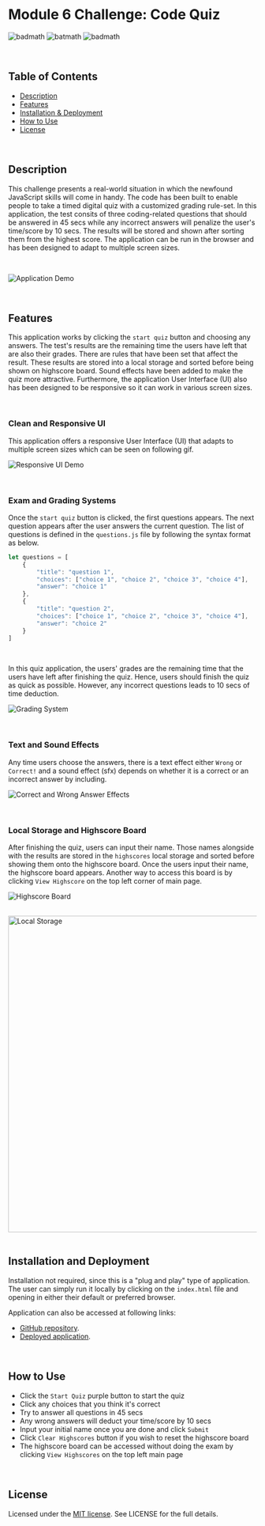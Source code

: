 # Module 6 Challenge: Code Quiz

![badmath](https://img.shields.io/github/issues/YueHuaHua/module-06-challenge) ![batmath](https://img.shields.io/github/issues-pr-closed/yueHuaHua/Module-06-challenge) ![badmath](https://img.shields.io/github/license/YueHuaHua/module-06-challenge)

</br>

## Table of Contents
* [Description](#description)
* [Features](#features)
* [Installation & Deployment](#installation-and-deployment)
* [How to Use](#how-to-use)
* [License](#license)

</br>


## Description

This challenge presents a real-world situation in which the newfound JavaScript skills will come in handy. The code has been built to enable people to take a timed digital quiz with a customized grading rule-set. In this application, the test consits of three coding-related questions that should be answered in 45 secs while any incorrect answers will penalize the user's time/score by 10 secs. The results will be stored and shown after sorting them from the highest score. The application can be run in the browser and has been designed to adapt to multiple screen sizes.

</br>

![Application Demo](./assets/img/readme-01-application-demo.gif)


</br>

## Features

This application works by clicking the `start quiz` button and choosing any answers. The test's results are the remaining time the users have left that are also their grades. There are rules that have been set that affect the result. These results are stored into a local storage and sorted before being shown on highscore board. Sound effects have been added to make the quiz more attractive. Furthermore, the application User Interface (UI) also has been designed to be responsive so it can work in various screen sizes.

</br>

### Clean and Responsive UI
This application offers a responsive User Interface (UI) that adapts to multiple screen sizes which can be seen on following gif.

![Responsive UI Demo](./assets/img/readme-02-responsive-ui.gif)

</br>

### Exam and Grading Systems

Once the `start quiz` button is clicked, the first questions appears. The next question appears after the user answers the current question. The list of questions is defined in the `questions.js` file by following the syntax format as below.

  ```javascript
  let questions = [
      {
          "title": "question 1",
          "choices": ["choice 1", "choice 2", "choice 3", "choice 4"],
          "answer": "choice 1"
      },
      {
          "title": "question 2",
          "choices": ["choice 1", "choice 2", "choice 3", "choice 4"],
          "answer": "choice 2"
      }
  ]
  ```

</br>

In this quiz application, the users' grades are the remaining time that the users have left after finishing the quiz. Hence, users should finish the quiz as quick as possible. However, any incorrect questions leads to 10 secs of time deduction.

![Grading System](./assets/img/readme-03-grading-system.gif)

</br>

### Text and Sound Effects
Any time users choose the answers, there is a text effect either `Wrong` or `Correct!` and a sound effect (sfx) depends on whether it is a correct or an incorrect answer by including.

![Correct and Wrong Answer Effects](./assets/img/readme-04-answer-effects.gif)

</br>

### Local Storage and Highscore Board

After finishing the quiz, users can input their name. Those names alongside with the results are stored in the `highscores` local storage and sorted before showing them onto the highscore board. Once the users input their name, the highscore board appears. Another way to access this board is by clicking `View Highscore` on the top left corner of main page.

![Highscore Board](./assets/img/readme-05-highscore-board.gif)

</br>

<img src="./assets/img/readme-06-local-storage.JPG" alt="Local Storage" style="width: 640px">

</br>

</br>

## Installation and Deployment

Installation not required, since this is a "plug and play" type of application. The user can simply run it locally by clicking on the `index.html` file and opening in either their default or preferred browser.

Application can also be accessed at following links:
* [GitHub repository](https://github.com/YueHuaHua/module-06-challenge).
* [Deployed application](https://yuehuahua.github.io/module-06-challenge/).

</br>

## How to Use 

* Click the `Start Quiz` purple button to start the quiz
* Click any choices that you think it's correct
* Try to answer all questions in 45 secs
* Any wrong answers will deduct your time/score by 10 secs
* Input your initial name once you are done and click `Submit`
* Click `Clear Highscores` button if you wish to reset the highscore board
* The highscore board can be accessed without doing the exam by clicking `View Highscores` on the top left main page

</br>

## License

Licensed under the [MIT license](https://github.com/git/git-scm.com/blob/main/MIT-LICENSE.txt). See LICENSE for the full details.
